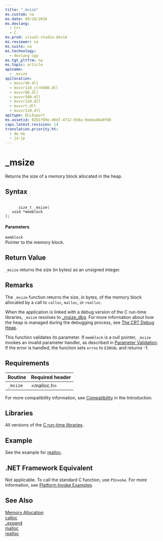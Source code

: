 ```yaml
---
title: "_msize"
ms.custom: na
ms.date: 09/19/2016
ms.devlang: 
  - C++
  - C
ms.prod: visual-studio-dev14
ms.reviewer: na
ms.suite: na
ms.technology: 
  - devlang-cpp
ms.tgt_pltfrm: na
ms.topic: article
apiname: 
  - _msize
apilocation: 
  - msvcr90.dll
  - msvcr110_clr0400.dll
  - msvcr80.dll
  - msvcr100.dll
  - msvcr120.dll
  - msvcrt.dll
  - msvcr110.dll
apitype: DLLExport
ms.assetid: 02b1f89e-d0d7-4f12-938a-9eeba48a0f88
caps.latest.revision: 14
translation.priority.ht: 
  - de-de
  - ja-jp
---
```

# _msize
Returns the size of a memory block allocated in the heap.  
  
## Syntax  
  
```  
  
      size_t _msize(  
   void *memblock   
);  
```  
  
#### Parameters  
 `memblock`  
 Pointer to the memory block.  
  
## Return Value  
 `_msize` returns the size (in bytes) as an unsigned integer.  
  
## Remarks  
 The `_msize` function returns the size, in bytes, of the memory block allocated by a call to `calloc`, `malloc`, or `realloc`.  
  
 When the application is linked with a debug version of the C run-time libraries, `_msize` resolves to [_msize_dbg](../vs140/_msize_dbg.md). For more information about how the heap is managed during the debugging process, see [The CRT Debug Heap](../vs140/CRT-Debug-Heap-Details.md).  
  
 This function validates its parameter. If `memblock` is a null pointer, `_msize` invokes an invalid parameter handler, as described in [Parameter Validation](../vs140/Parameter-Validation.md). If the error is handled, the function sets `errno` to `EINVAL` and returns -1.  
  
## Requirements  
  
|Routine|Required header|  
|-------------|---------------------|  
|`_msize`|<malloc.h>|  
  
 For more compatibility information, see [Compatibility](../vs140/Compatibility.md) in the Introduction.  
  
## Libraries  
 All versions of the [C run-time libraries](../vs140/CRT-Library-Features.md).  
  
## Example  
 See the example for [realloc](../vs140/realloc.md).  
  
## .NET Framework Equivalent  
 Not applicable. To call the standard C function, use `PInvoke`. For more information, see [Platform Invoke Examples](assetId:///15926806-f0b7-487e-93a6-4e9367ec689f).  
  
## See Also  
 [Memory Allocation](../vs140/Memory-Allocation.md)   
 [calloc](../vs140/calloc.md)   
 [_expand](../vs140/_expand.md)   
 [malloc](../vs140/malloc.md)   
 [realloc](../vs140/realloc.md)